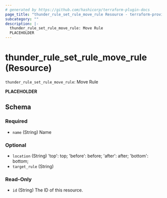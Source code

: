 ```yaml
---
# generated by https://github.com/hashicorp/terraform-plugin-docs
page_title: "thunder_rule_set_rule_move_rule Resource - terraform-provider-thunder"
subcategory: ""
description: |-
  thunder_rule_set_rule_move_rule: Move Rule
  PLACEHOLDER
---
```


# thunder_rule_set_rule_move_rule (Resource)

`thunder_rule_set_rule_move_rule`: Move Rule

__PLACEHOLDER__



<!-- schema generated by tfplugindocs -->
## Schema

### Required

- `name` (String) Name

### Optional

- `location` (String) 'top': top; 'before': before; 'after': after; 'bottom': bottom;
- `target_rule` (String)

### Read-Only

- `id` (String) The ID of this resource.



